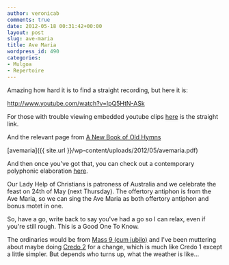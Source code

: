 ```yaml
---
author: veronicab
comments: true
date: 2012-05-18 00:31:42+00:00
layout: post
slug: ave-maria
title: Ave Maria
wordpress_id: 490
categories:
- Mulgoa
- Repertoire
---
```


Amazing how hard it is to find a straight recording, but here it is:

http://www.youtube.com/watch?v=lpQ5HtN-ASk

For those with trouble viewing embedded youtube clips [here](
http://www.youtube.com/watch?v=lpQ5HtN-ASk) is the straight link.

And the relevant page from [A New Book of Old Hymns](http://brandt.id.au/music/hymnbook)

[avemaria]({{ site.url }}/wp-content/uploads/2012/05/avemaria.pdf)

And then once you've got that, you can check out a contemporary polyphonic elaboration [here](http://www.youtube.com/watch?v=DO6ex2Vj3yw).

Our Lady Help of Christians is patroness of Australia and we celebrate the feast on 24th of May (next Thursday).  The offertory antiphon is from the Ave Maria, so we can sing the Ave Maria as both offertory antiphon and bonus motet in one.  

So, have a go, write back to say you've had a go so I can relax, even if you're still rough.  This is a Good One To Know.

The ordinaries would be from [Mass 9 (cum jubilo)](http://www.antoinedanielmass.org/kyriale/IX/) and I've been muttering about maybe doing [Credo 2](http://www.antoinedanielmass.org/Credo/) for a change, which is much like Credo 1 except a little simpler.  But depends who turns up, what the weather is like...
